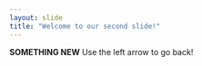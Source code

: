 ```yaml
---
layout: slide
title: "Welcome to our second slide!"
---
```

**SOMETHING NEW**
Use the left arrow to go back!
